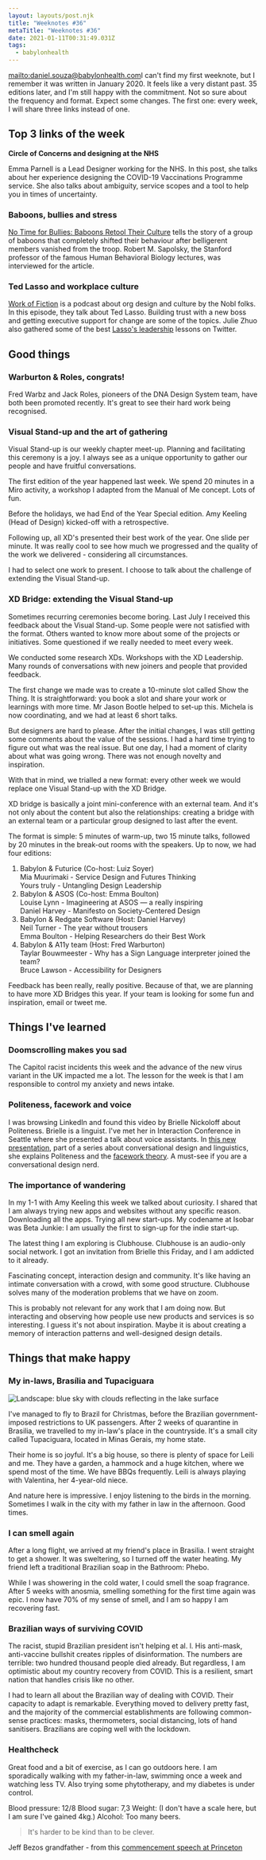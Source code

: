 ```yaml
---
layout: layouts/post.njk
title: "Weeknotes #36"
metaTitle: "Weeknotes #36"
date: 2021-01-11T00:31:49.031Z
tags:
  - babylonhealth
---
```

<mailto:daniel.souza@babylonhealth.com>I can't find my first weeknote, but I remember it was written in January 2020. It feels like a very distant past. 35 editions later, and I'm still happy with the commitment. Not so sure about the frequency and format. Expect some changes. The first one: every week, I will share three links instead of one. 

## Top 3 links of the week

**Circle of Concerns and designing at the NHS**

Emma Parnell is a Lead Designer working for the NHS. In this post, she talks about her experience designing the COVID-19 Vaccinations Programme service. She also talks about ambiguity, service scopes and a tool to help you in times of uncertainty.

### Baboons, bullies and stress

[No Time for Bullies: Baboons Retool Their Culture](https://www.nytimes.com/2004/04/13/science/no-time-for-bullies-baboons-retool-their-culture.html) tells the story of a group of baboons that completely shifted their behaviour after belligerent members vanished from the troop. Robert M. Sapolsky, the Stanford professor of the famous Human Behavioral Biology lectures, was interviewed for the article.

### Ted Lasso and workplace culture

[Work of Fiction](https://workoffiction.fm/episodes/2020/ted-lasso-team-transformation) is a podcast about org design and culture by the Nobl folks. In this episode, they talk about Ted Lasso. Building trust with a new boss and getting executive support for change are some of the topics. Julie Zhuo also gathered some of the best [Lasso's leadership](https://twitter.com/joulee/status/1331628302323183617) lessons on Twitter.

## Good things

### Warburton & Roles, congrats!

Fred Warbz and Jack Roles, pioneers of the DNA Design System team, have both been promoted recently. It's great to see their hard work being recognised.

### Visual Stand-up and the art of gathering

Visual Stand-up is our weekly chapter meet-up. Planning and facilitating this ceremony is a joy. I always see as a unique opportunity to gather our people and have fruitful conversations.

The first edition of the year happened last week. We spend 20 minutes in a Miro activity, a workshop I adapted from the Manual of Me concept. Lots of fun.

Before the holidays, we had End of the Year Special edition. Amy Keeling (Head of Design) kicked-off with a retrospective.

Following up, all XD's presented their best work of the year. One slide per minute. It was really cool to see how much we progressed and the quality of the work we delivered - considering all circumstances.

I had to select one work to present. I choose to talk about the challenge of extending the Visual Stand-up.

### XD Bridge: extending the Visual Stand-up

Sometimes recurring ceremonies become boring. Last July I received this feedback about the Visual Stand-up. Some people were not satisfied with the format. Others wanted to know more about some of the projects or initiatives. Some questioned if we really needed to meet every week.

We conducted some research XDs. Workshops with the XD Leadership. Many rounds of conversations with new joiners and people that provided feedback.

The first change we made was to create a 10-minute slot called Show the Thing. It is straightforward: you book a slot and share your work or learnings with more time. Mr Jason Bootle helped to set-up this. Michela is now coordinating, and we had at least 6 short talks.

But designers are hard to please. After the initial changes, I was still getting some comments about the value of the sessions. I had a hard time trying to figure out what was the real issue. But one day, I had a moment of clarity about what was going wrong. There was not enough novelty and inspiration.

With that in mind, we trialled a new format: every other week we would replace one Visual Stand-up with the XD Bridge.

XD bridge is basically a joint mini-conference with an external team. And it's not only about the content but also the relationships: creating a bridge with an external team or a particular group designed to last after the event.

The format is simple: 5 minutes of warm-up, two 15 minute talks, followed by 20 minutes in the break-out rooms with the speakers. Up to now, we had four editions:  

1. Babylon & Futurice (Co-host: Luiz Soyer)\
   Mia Muurimaki - Service Design and Futures Thinking\
   Yours truly - Untangling Design Leadership
2. Babylon & ASOS (Co-host: Emma Boulton)\
   Louise Lynn - Imagineering at ASOS — a really inspiring\
   Daniel Harvey - Manifesto on Society-Centered Design
3. Babylon & Redgate Software (Host: Daniel Harvey)\
   Neil Turner - The year without trousers\
   Emma Boulton - Helping Researchers do their Best Work
4. Babylon & A11y team (Host: Fred Warburton)\
   Taylar Bouwmeester - Why has a Sign Language interpreter joined the team?\
   Bruce Lawson - Accessibility for Designers

Feedback has been really, really positive. Because of that, we are planning to have more XD Bridges this year. If your team is looking for some fun and inspiration, email or tweet me. 

## Things I've learned

### Doomscrolling makes you sad

The Capitol racist incidents this week and the advance of the new virus variant in the UK impacted me a lot. The lesson for the week is that I am responsible to control my anxiety and news intake.  

### Politeness, facework and voice

I was browsing LinkedIn and found this video by Brielle Nickoloff about Politeness. Brielle is a linguist. I've met her in Interaction Conference in Seattle where she presented a talk about voice assistants. In [this new presentation](https://www.youtube.com/watch?v=bMTGbUBv3MI), part of a series about conversational design and linguistics, she explains Politeness and the [facework theory](http://talkabouttalk.weebly.com/facework-theory.html). A must-see if you are a conversational design nerd.

### The importance of wandering

In my 1-1 with Amy Keeling this week we talked about curiosity. I shared that I am always trying new apps and websites without any specific reason. Downloading all the apps. Trying all new start-ups. My codename at Isobar was Beta Junkie: I am usually the first to sign-up for the indie start-up.

The latest thing I am exploring is Clubhouse. Clubhouse is an audio-only social network. I got an invitation from Brielle this Friday, and I am addicted to it already.

Fascinating concept, interaction design and community. It's like having an intimate conversation with a crowd, with some good structure. Clubhouse solves many of the moderation problems that we have on zoom.

This is probably not relevant for any work that I am doing now. But interacting and observing how people use new products and services is so interesting. I guess it's not about inspiration. Maybe it is about creating a memory of interaction patterns and well-designed design details.

## Things that make happy

### My in-laws, Brasília and Tupaciguara

![Landscape: blue sky with clouds reflecting in the lake surface  ](/images/lake_tupaciguara.jpg "Tupaciguara's blue sky")

I've managed to fly to Brazil for Christmas, before the Brazilian government-imposed restrictions to UK passengers. After 2 weeks of quarantine in Brasilia, we travelled to my in-law's place in the countryside. It's a small city called Tupaciguara, located in Minas Gerais, my home state.

Their home is so joyful. It's a big house, so there is plenty of space for Leili and me. They have a garden, a hammock and a huge kitchen, where we spend most of the time. We have BBQs frequently. Leili is always playing with Valentina, her 4-year-old niece.

And nature here is impressive. I enjoy listening to the birds in the morning. Sometimes I walk in the city with my father in law in the afternoon. Good times.

### I can smell again

After a long flight, we arrived at my friend's place in Brasilia. I went straight to get a shower. It was sweltering, so I turned off the water heating. My friend left a traditional Brazilian soap in the Bathroom: Phebo.

While I was showering in the cold water, I could smell the soap fragrance. After 5 weeks with anosmia, smelling something for the first time again was epic. I now have 70% of my sense of smell, and I am so happy I am recovering fast.

### Brazilian ways of surviving COVID

The racist, stupid Brazilian president isn't helping et al. l. His anti-mask, anti-vaccine bullshit creates ripples of disinformation. The numbers are terrible: two hundred thousand people died already. But regardless, I am optimistic about my country recovery from COVID. This is a resilient, smart nation that handles crisis like no other.

I had to learn all about the Brazilian way of dealing with COVID. Their capacity to adapt is remarkable. Everything moved to delivery pretty fast, and the majority of the commercial establishments are following common-sense practices: masks, thermometers, social distancing, lots of hand sanitisers. Brazilians are coping well with the lockdown.

### Healthcheck

Great food and a bit of exercise, as I can go outdoors here. I am sporadically walking with my father-in-law, swimming once a week and watching less TV. Also trying some phytotherapy, and my diabetes is under control.

Blood pressure: 12/8
Blood sugar: 7,3
Weight: (I don't have a scale here, but I am sure I've gained 4kg.)
Alcohol: Too many beers.

> It's harder to be kind than to be clever.

Jeff Bezos grandfather - from this [commencement speech at Princeton](https://www.theladders.com/career-advice/jeff-bezos-to-princetons-class-of-2010-its-harder-to-be-kind-than-clever)